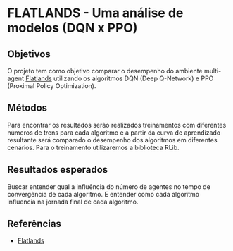 # FLATLANDS - Uma análise de modelos (DQN x PPO)

## Objetivos

O projeto tem como objetivo comparar o desempenho do ambiente multi-agent [Flatlands](https://flatland.aicrowd.com/intro.html) utilizando os algoritmos DQN (Deep Q-Network) e PPO (Proximal Policy Optimization).

## Métodos

Para encontrar os resultados serão realizados treinamentos com diferentes números de trens para cada algoritmo e a partir da curva de aprendizado resultante será comparado o desempenho dos algoritmos em diferentes cenários. Para o treinamento utilizaremos a biblioteca RLib.

## Resultados esperados

Buscar entender qual a influência do número de agentes no tempo de convergência de cada algoritmo. E entender como cada algoritmo influencia na jornada final de cada algoritmo.

## Referências

- [Flatlands](https://flatland.aicrowd.com/intro.html)
